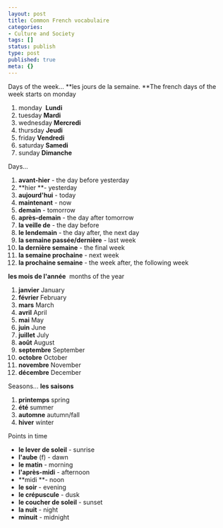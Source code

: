 ```yaml
---
layout: post
title: Common French vocabulaire
categories:
- Culture and Society
tags: []
status: publish
type: post
published: true
meta: {}
---
```

Days of the week... **les jours de la semaine. **The french days of the week starts on monday

1. monday  **Lundi**
2. tuesday **Mardi**
3. wednesday **Mercredi**
4. thursday **Jeudi**
5. friday **Vendredi**
6. saturday **Samedi**
7. sunday **Dimanche**

Days...
1. **avant-hier** - the day before yesterday
2. **hier **- yesterday
3. **aujourd'hui** - today
4. **maintenant** - now
5. **demain** - tomorrow
6. **après-demain** - the day after tomorrow
7. **la veille de** - the day before
8. **le lendemain** - the day after, the next day
9. **la semaine passée/dernière** - last week
10. **la dernière semaine** - the final week
11. **la semaine prochaine** - next week
12. **la prochaine semaine** - the week after, the following week

**les mois de l'année**  months of the year
1. **janvier** January
2. **février** February
3. **mars** March
4. **avril** April
5. **mai** May
6. **juin** June
7. **juillet** July
8. **août** August
9. **septembre** September
10. **octobre** October
11. **novembre** November
12. **décembre** December

Seasons... **les saisons** 
1. **printemps** spring
2. **été** summer
3. **automne** autumn/fall
4. **hiver** winter

Points in time
- **le lever de soleil** - sunrise
- **l'aube** (f) - dawn
- **le matin** - morning
- **l'après-midi** - afternoon
- **midi **- noon
- **le soir** - evening
- **le crépuscule** - dusk
- **le coucher de soleil** - sunset
- **la nuit** - night
- **minuit** - midnight
